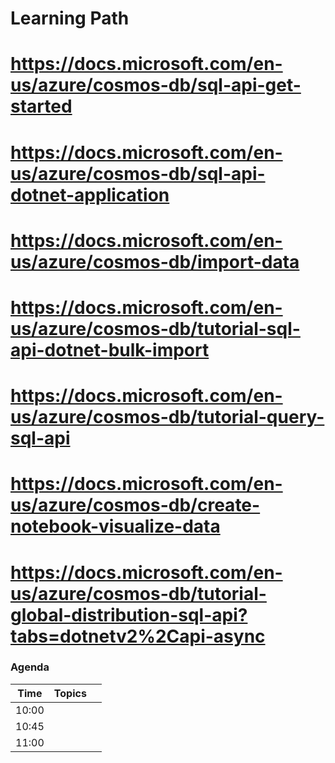 # Learning Path

# https://docs.microsoft.com/en-us/azure/cosmos-db/sql-api-get-started
# https://docs.microsoft.com/en-us/azure/cosmos-db/sql-api-dotnet-application
# https://docs.microsoft.com/en-us/azure/cosmos-db/import-data
# https://docs.microsoft.com/en-us/azure/cosmos-db/tutorial-sql-api-dotnet-bulk-import
# https://docs.microsoft.com/en-us/azure/cosmos-db/tutorial-query-sql-api
# https://docs.microsoft.com/en-us/azure/cosmos-db/create-notebook-visualize-data
# https://docs.microsoft.com/en-us/azure/cosmos-db/tutorial-global-distribution-sql-api?tabs=dotnetv2%2Capi-async

### Agenda

| Time  | Topics                             |         |
| ----- | ----------------------------------- | ---------------- |
| 10:00 |        |              |
| 10:45 |                    |                  |
| 11:00 |         |              |


